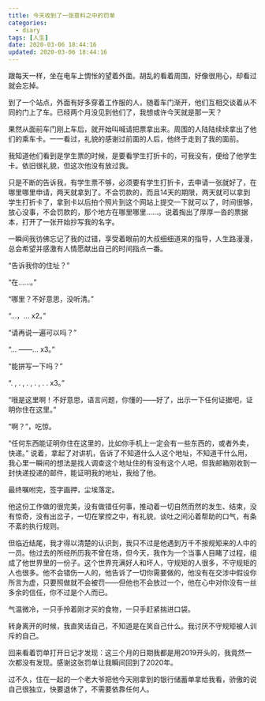 ```yaml
---
title: 今天收到了一张意料之中的罚单
categories:
  - diary
tags: [人生]
date: 2020-03-06 18:44:16
updated: 2020-03-06 18:44:16
---
```


跟每天一样，坐在电车上惆怅的望着外面。胡乱的看着周围，好像很用心，却看过就会忘掉。

到了一个站点，外面有好多穿着工作服的人，随着车门渐开，他们互相交谈着从不同的门上了车。已经两个月没见到他们了，我想或许今天就是那一天？

果然从面前车门刚上车后，就开始叫喊请把票拿出来。周围的人陆陆续续拿出了他们的乘车卡。一一看过，礼貌的感谢过前面的人后，他终于走到了我的面前。

我知道他们看到是学生票的时候，是要看学生打折卡的，可我没有，便给了他学生卡。依旧很礼貌，但这次他没有放过我。

只是不断的告诉我，有学生票不够，必须要有学生打折卡，去申请一张就好了，在哪里哪里申请，两天就拿到了。不会罚款的，而且14天的期限，两天就可以拿到学生打折卡了，拿到卡以后拍个照片到这个网站上提交一下就可以了，时间很够，放心没事，不会罚款的，那个地方在哪里哪里……。说着掏出了厚厚一沓的票据本，打开了一张开始抄写我的名字。

一瞬间我彷佛忘记了我的过错，享受着眼前的大叔细细道来的指导，人生路漫漫，总会希望并感激有人情愿献出自己的时间指点一番。

“告诉我你的住址？”

“在……。”

“哪里？不好意思，没听清。”

“…，… x2。”

“请再说一遍可以吗？”

“… ——… x3。”

“能拼写一下吗？”

“. , . , . , . , . . x3。”

“哦是这里啊！不好意思，语言问题，你懂的——好了，出示一下任何证据吧，证明你住在这里。”

“啊？”，吃惊。

“任何东西能证明你住在这里的，比如你手机上一定会有一些东西的，或者外卖，快递。” 说着，拿起了对讲机，告诉了不知道什么人这个地址，不知道干什么用，我心里一瞬间的想法是找人调查这个地址住的有没有这个人吧，但我邮箱刚收到一封快递投递的邮件，能证明我的地址，我给了他。

最终嘱咐完，签字画押，尘埃落定。

他这份工作做的很完美，没有做错任何事，推动着一切自然而然的发生、结束，没有惊奇，没有出岔子，一切在掌控之中，有礼貌，谈吐之间沁着帮助的口气，有条不紊的执行规则。

但临近结尾，我才得以清楚的认识到，我只不过是他遇到万千不按规矩来的人中的一员。他过去的所经所历我不曾在场，但今天，我作为一个当事人目睹了过程，组成了他世界里的一份子。这个世界充满好人和坏人，守规矩的人很多，不守规矩的人也很多。他不会错伤一人的，他告诉了一切你需要做的，他没有在交涉中假设你所言为虚，只要照做就不会被罚——但他也不会放过一个，他在心中对你没有一丝多余的信任，你不过是个人而已。



气温微冷，一只手拎着刚才买的食物，一只手赶紧揣进口袋。

转身离开的时候，我直笑话自己，不知道是在笑自己什么。我讨厌不守规矩被人训斥的自己。



回来看着罚单打开日记才发现：这三个月的日期我都是用2019开头的，我竟然一次都没有发现。感谢这张罚单让我瞬间回到了2020年。

过不久，住在一起的一个老大爷把他今天刚拿到的银行储蓄单拿给我看，骄傲的说自己很独立，快要退休了，不需要依靠任何人。


